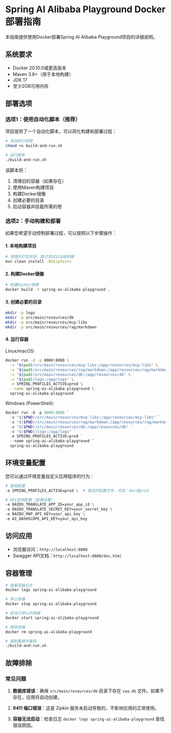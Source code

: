 # Spring AI Alibaba Playground Docker部署指南

本指南提供使用Docker部署Spring AI Alibaba Playground项目的详细说明。

## 系统要求

- Docker 20.10.0或更高版本
- Maven 3.8+（用于本地构建）
- JDK 17
- 至少2GB可用内存

## 部署选项

### 选项1：使用自动化脚本（推荐）

项目提供了一个自动化脚本，可以简化构建和部署过程：

```bash
# 添加执行权限
chmod +x build-and-run.sh

# 运行脚本
./build-and-run.sh
```

该脚本将：
1. 清理旧的容器（如果存在）
2. 使用Maven构建项目
3. 构建Docker镜像
4. 创建必要的目录
5. 启动容器并挂载所需的卷

### 选项2：手动构建和部署

如果您希望手动控制部署过程，可以按照以下步骤操作：

#### 1. 本地构建项目

```bash
# 清理并打包项目，跳过测试以加速构建
mvn clean install -DskipTests
```

#### 2. 构建Docker镜像

```bash
# 构建Docker镜像
docker build -t spring-ai-alibaba-playground .
```

#### 3. 创建必要的目录

```bash
mkdir -p logs
mkdir -p src/main/resources/db
mkdir -p src/main/resources/mcp-libs
mkdir -p src/main/resources/rag/markdown
```

#### 4. 运行容器

Linux/macOS:
```bash
docker run -d -p 8080:8080 \
  -v "$(pwd)/src/main/resources/mcp-libs:/app/resources/mcp-libs" \
  -v "$(pwd)/src/main/resources/rag/markdown:/app/resources/rag/markdown" \
  -v "$(pwd)/src/main/resources/db:/app/resources/db" \
  -v "$(pwd)/logs:/app/logs" \
  -e SPRING_PROFILES_ACTIVE=prod \
  --name spring-ai-alibaba-playground \
  spring-ai-alibaba-playground
```

Windows (PowerShell):
```powershell
docker run -d -p 8080:8080 `
  -v "$($PWD)/src/main/resources/mcp-libs:/app/resources/mcp-libs" `
  -v "$($PWD)/src/main/resources/rag/markdown:/app/resources/rag/markdown" `
  -v "$($PWD)/src/main/resources/db:/app/resources/db" `
  -v "$($PWD)/logs:/app/logs" `
  -e SPRING_PROFILES_ACTIVE=prod `
  --name spring-ai-alibaba-playground `
  spring-ai-alibaba-playground
```

## 环境变量配置

您可以通过环境变量自定义应用程序的行为：

```bash
# 基础配置
-e SPRING_PROFILES_ACTIVE=prod \  # 激活的配置文件，可选：dev或prod

# API密钥配置（按需设置）
-e BAIDU_TRANSLATE_APP_ID=your_app_id \
-e BAIDU_TRANSLATE_SECRET_KEY=your_secret_key \
-e BAIDU_MAP_API_KEY=your_api_key \
-e AI_DASHSCOPE_API_KEY=your_api_key
```

## 访问应用

- 浏览器访问：`http://localhost:8080`
- Swagger API文档：`http://localhost:8080/doc.html`

## 容器管理

```bash
# 查看容器日志
docker logs spring-ai-alibaba-playground

# 停止容器
docker stop spring-ai-alibaba-playground

# 启动已停止的容器
docker start spring-ai-alibaba-playground

# 移除容器
docker rm spring-ai-alibaba-playground

# 强制重建并重启
./build-and-run.sh
```

## 故障排除

### 常见问题

1. **数据库错误**：确保 `src/main/resources/db` 目录下存在 `saa.db` 文件。如果不存在，应用将自动创建。

2. **9411 端口错误**：这是 Zipkin 服务未启动导致的，不影响应用的正常使用。

3. **容器无法启动**：检查日志 `docker logs spring-ai-alibaba-playground` 查找错误原因。 